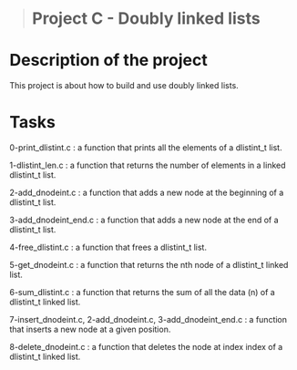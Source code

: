 > # Project C - Doubly linked lists


# Description of the project

This project is about how to build and use doubly linked lists.


# Tasks

0-print_dlistint.c : a function that prints all the elements of a
dlistint_t list.

1-dlistint_len.c : a function that returns the number of elements in a
linked dlistint_t list.

2-add_dnodeint.c : a function that adds a new node at the beginning of a
dlistint_t list.

3-add_dnodeint_end.c : a function that adds a new node at the end of a
dlistint_t list.

4-free_dlistint.c : a function that frees a dlistint_t list.

5-get_dnodeint.c : a function that returns the nth node of a dlistint_t
linked list.

6-sum_dlistint.c : a function that returns the sum of all the data (n) of
a dlistint_t linked list.

7-insert_dnodeint.c, 2-add_dnodeint.c, 3-add_dnodeint_end.c : a function
that inserts a new node at a given position.

8-delete_dnodeint.c : a function that deletes the node at index index of a
dlistint_t linked list.
